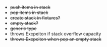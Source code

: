 - ~~push items in stack~~
- ~~pop items in stack~~
- ~~create stack in fixtures?~~
- ~~empty stack?~~
- ~~generic type~~
- throws Excpeiton if stack overflow capacity
- ~~throws Excpeiton when pop an empty stack~~
